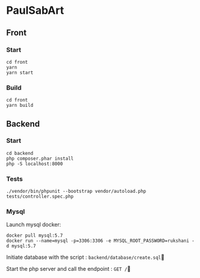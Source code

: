 # PaulSabArt

## Front

### Start
```
cd front
yarn
yarn start
```

### Build
```
cd front
yarn build
```

## Backend

### Start
```
cd backend
php composer.phar install
php -S localhost:8000
```

### Tests
```
./vendor/bin/phpunit --bootstrap vendor/autoload.php tests/controller.spec.php
```

### Mysql
Launch mysql docker:
```
docker pull mysql:5.7
docker run --name=mysql -p=3306:3306 -e MYSQL_ROOT_PASSWORD=rukshani -d mysql:5.7
```

Initiate database with the script : `backend/database/create.sql`

Start the php server and call the endpoint : `GET /`

